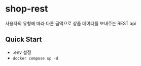 # shop-rest

사용자의 유형에 따라 다른 금액으로 상품 데이터를 보내주는 REST api

## Quick Start

- .env 설정
- `docker compose up -d`
